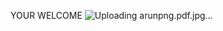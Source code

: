 
YOUR WELCOME 
![Uploading arunpng.pdf.jpg…]()


<!---
Arunz311/Arunz311 is a ✨ special ✨ repository because its `README.md` (this file) appears on your GitHub profile.
You can click the Preview link to take a look at your changes.
--->
